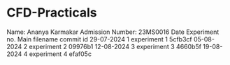 # CFD-Practicals
Name:    Ananya Karmakar
Admission Number:    23MS0016
Date            Experiment no.     Main filename      commit id
29-07-2024           1              experiment 1       5cfb3cf
05-08-2024           2              experiment 2       09976b1
12-08-2024           3              experiment 3       4660b5f
19-08-2024           4              experiment 4       efaf05c
 
